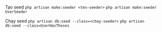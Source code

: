 Tạo seed
`php artisan make:seeder <ten-seeder>`
`php artisan make:seeder UserSeeder`


Chạy seed
`php artisan db:seed --class=<chay-seeder>`
`php artisan db:seed --class=UserHasTheses`